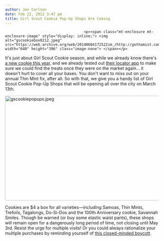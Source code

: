 ```yaml
---
author: Jen Carlson
date: Feb 22, 2012 3:47 pm
title: Girl Scout Cookie Pop-Up Shops Are Coming
---
```


	
										<p><span class="mt-enclosure mt-enclosure-image" style="display: inline;"> <img alt="gscookiebox0212.jpeg" src="https://web.archive.org/web/20140604172522im_/http://gothamist.com/attachments/arts_jen/gscookiebox0212.jpeg" width="640" height="396" class="image-none"> </span></p>

<p>It&apos;s just about Girl Scout Cookie season, and while we already know there&apos;s <a href="https://web.archive.org/web/20140604172522/http://gothamist.com/2012/01/05/new_girl_scout_cookie.php">a new cookie this year</a>, and we already tested out <a href="https://web.archive.org/web/20140604172522/http://gothamist.com/2012/01/21/where_to_find_girl_scout_cookies_th.php">their locator app</a> to make sure we could find the treats once they were on the market again... it doesn&apos;t hurt to cover all your bases. You don&apos;t want to miss out on your annual Thin Mint fix, after all. So with that, we give you a handy list of Girl Scout Cookie Pop-Up Shops that will be opening all over the city on March 13th.</p>

<p><span class="mt-enclosure mt-enclosure-image" style="display: inline;"> <img alt="gscookiepopups.jpeg" src="https://web.archive.org/web/20140604172522im_/http://gothamist.com/attachments/arts_jen/gscookiepopups.jpeg" width="640" height="344" class="image-none"> </span></p>

<p>Cookies are $4 a box for all varieties&#x2014;including Samoas, Thin Mints, Trefoils, Tagalongs, Do-Si-Dos and the 100th Anniversary cookie, Savannah Smiles. Though be warned (or buy some elastic waist pants), these shops will remain open for a dangerously long period of time, not closing until May 3rd. Resist the urge for multiple visits! <em>Or</em> you could always rationalize your multiple purchases by reminding yourself of <a href="https://web.archive.org/web/20140604172522/http://gothamist.com/2012/01/11/teenage_girl_spews_horrible_rant_ag.php">this closed-minded boycott</a>.</p>					
										
									
				